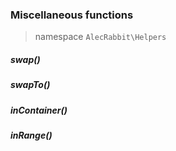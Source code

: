 ### Miscellaneous functions
> namespace `AlecRabbit\Helpers`

##### swap()
##### swapTo()
##### inContainer()
##### inRange()
